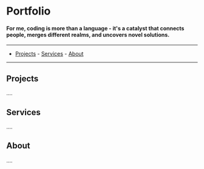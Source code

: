 # Portfolio


#### For me, coding is more than a language - it's a catalyst that connects people, merges different realms, and uncovers novel solutions.

---


- [Projects](#projects) - [Services](#services) - [About](#about)

---


## Projects
....

## Services
....

## About
....


